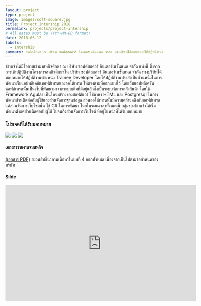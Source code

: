 ```yaml
---
layout: project
type: project
image: images/soft-square.jpg
title: Project Intership 2018
permalink: projects/project-intership
# All dates must be YYYY-MM-DD format!
date: 2018-06-12
labels:
  - Intership
summary: สหกิจศึกษา ณ บริษัท ซอฟต์สแควร์ อินเตอร์เนชั่นแนล จำกัด ทางบริษัทได้มอบหมายให้ปฏิบัติงานตำแหน่ง Trainee Developer
---
```


ข้าพเจ้าได้มีโอกาสเข้ามาสหกิจศึกษา ณ บริษัท ซอฟต์สแควร์ อินเตอร์เนชั่นแนล จำกัด แห่งนี้ ซึ่งจากการเข้าปฏิบัติงานโครงการสหกิจศึกษาใน บริษัท ซอฟต์สแควร์ อินเตอร์เนชั่นแนล จำกัด ทางบริษัทได้มอบหมายให้ปฏิบัติงานตำแหน่ง Trainee Developer โดยให้ปฎิบัติงานประจำเป็นส่วนหนึ่งในการพัฒนาเว็บแอปพลิเคชันซอฟต์เทรดและออโต้เทรด ให้ตรงตามที่ออกแบบไว้ โดยเว็บแอปพลิเคชันซอฟต์เทรดนั้นเป็นเว็บที่พัฒนามาจากระบบเดิมที่มีอยู่แล้วซึ่งเป็นระบบจัดการคลังสินค้า โดยใช้ Framework Agular เป็นโครงสร้างของซอฟต์แวร์ ใช้ภาษา HTML และ Postgresql ในการพัฒนาส่วนติดต่อกับผู้ใช้และส่วนจัดการฐานข้อมูล ส่วนออโต้เทรดนั้นมีความคล้ายคลึงกับซอฟต์เทรด แต่ส่วนจัดการเว็บไซต์นั้น ใช้ C# ในการพัฒนา โดยในระยะเวลาทั้งหมดนี้ กลุ่มของข้าพเจ้าได้เริ่มพัฒนาตั้งแต่ส่วนติดต่อกับผู้ใช้ ไปจนถึงส่วนจัดการเว็บไซต์ ที่อยู่ในหน้าที่ได้รับมอบหมาย

### โปรเจคที่ได้รับมอบหมาย

<div class="ui small rounded images">
  <img class="ui image" src="{{ site.baseurl }}/images/intership/apple-auction.jpg">
  <img class="ui image" src="{{ site.baseurl }}/images/intership/eyefleet.jpg">
  <img class="ui image" src="{{ site.baseurl }}/images/intership/soft-trade.jpg">
</div>

#### เอกสารรายงานจบสหกิจ
[(เอกสาร PDF)](https://drive.google.com/file/d/16wzYCZ-Neg2b-aPMZSL0ZdmTTDKeSX67/view?usp=sharing) สงวนสิทธิ์นำภาพเนื้อหาในบทที่ 4 ออกทั้งหมด เนื่องจากเป็นไปตามข้อกำหนดของบริษัท

#### Silde
<iframe src="https://docs.google.com/presentation/d/e/2PACX-1vQzZ4R8S18iPU1riZd5gFrlZeUyOTs_j38RCLNsSTJmQZobxdfw2JcaqDu3J_gHnfO3EDb2XEOa6KW-/embed?start=false&loop=false&delayms=3000" frameborder="0" width="610" height="372" allowfullscreen="true" mozallowfullscreen="true" webkitallowfullscreen="true"></iframe>
